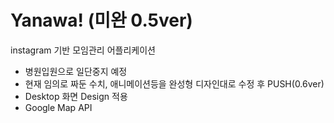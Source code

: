 # Yanawa! (미완 0.5ver)

instagram 기반 모임관리 어플리케이션

+ 병원입원으로 일단중지
예정
+ 현재 임의로 짜둔 수치, 애니메이션등을 완성형 디자인대로 수정 후 PUSH(0.6ver)
+ Desktop 화면 Design 적용
+ Google Map API 

